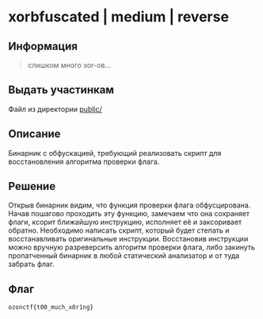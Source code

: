 # xorbfuscated | medium | reverse

## Информация

> слишком много xor-ов...


## Выдать участинкам
Файл из директории [public/](public/)

## Описание
Бинарник с обфускацией, требующий реализовать скрипт для восстановления алгоритма проверки флага.

## Решение
Открыв бинарник видим, что функция проверки флага обфусцирована. Начав пошагово проходить эту функцию, замечаем что она сохраняет флаги, ксорит ближайшую инструкцию, исполняет её и заксоривает обратно. 
Необходимо написать скрипт, который будет степать и восстанавливать оригинальные инструкции. Восстановив инструкции можно вручную разреверсить алгоритм проверки флага, либо закинуть пропатченный бинарник в любой статический анализатор и от туда забрать флаг.

## Флаг

`ozonctf{t00_much_x0r1ng}`


